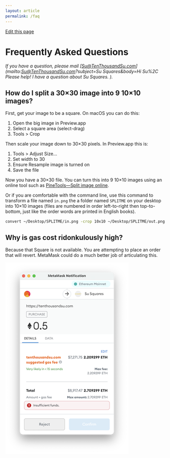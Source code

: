 ```yaml
---
layout: article
permalink: /faq
---
```


[Edit this page](https://github.com/su-squares/tenthousandsu.com/blob/master/faq.md)

# Frequently Asked Questions

*If you have a question, please mail [Su@TenThousandSu.com](mailto:Su@TenThousandSu.com?subject=Su Squares&body=Hi Su%2C Please help! I have a question about Su Squares. ).*

## How do I split a 30×30 image into 9 10×10 images?

First, get your image to be a square. On macOS you can do this:

1. Open the big image in Preview.app
2. Select a square area (select-drag)
3. Tools > Crop

Then scale your image down to 30×30 pixels. In Preview.app this is:

1. Tools > Adjust Size...
2. Set width to 30
3. Ensure Resample image is turned on
4. Save the file

Now you have a 30×30 file. You can turn this into 9 10×10 images using an online tool such as [PineTools&mdash;Split image online](https://pinetools.com/split-image).

Or if you are comfortable with the command line, use this command to transform a file named `in.png` the a folder named `SPLITME` on your desktop into 10×10 images (files are numbered in order left-to-right then top-to-bottom, just like the order words are printed in English books).

```sh
convert ~/Desktop/SPLITME/in.png -crop 10x10 ~/Desktop/SPLITME/out.png
```

## Why is gas cost ridonkulously high?

Because that Square is not available. You are attempting to place an order that will revert. MetaMask could do a much better job of articulating this.

![revert-tx](assets/revert-tx.png)
